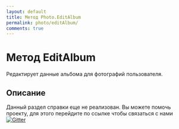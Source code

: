 ```yaml
---
layout: default
title: Метод Photo.EditAlbum
permalink: photo/editAlbum/
comments: true
---
```

# Метод EditAlbum
Редактирует данные альбома для фотографий пользователя.

## Описание
Данный раздел справки еще не реализован. Вы  можете помочь проекту, для этого перейдите по ссылке чтобы связаться с нами [![Gitter](https://badges.gitter.im/Join%20Chat.svg)](https://gitter.im/vknet/vk?utm_source=badge&utm_medium=badge&utm_campaign=pr-badge)
